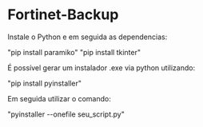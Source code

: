 # Fortinet-Backup
Instale o Python e em seguida as dependencias:

"pip install paramiko"
"pip install tkinter"

É possível gerar um instalador .exe via python utilizando:

"pip install pyinstaller" 

Em seguida utilizar o comando:

"pyinstaller --onefile seu_script.py"

